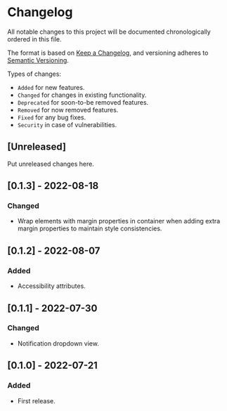 # Changelog
All notable changes to this project will be documented chronologically ordered
in this file.

The format is based on [Keep a Changelog](https://keepachangelog.com/en/1.0.0/),
and versioning adheres to [Semantic Versioning](https://semver.org/spec/v2.0.0.html).

Types of changes:
* `Added` for new features.
* `Changed` for changes in existing functionality.
* `Deprecated` for soon-to-be removed features.
* `Removed` for now removed features.
* `Fixed` for any bug fixes.
* `Security` in case of vulnerabilities.

## [Unreleased]
Put unreleased changes here.

## [0.1.3] - 2022-08-18
### Changed
* Wrap elements with margin properties in container when adding extra margin properties to maintain style consistencies.

## [0.1.2] - 2022-08-07
### Added
- Accessibility attributes.

## [0.1.1] - 2022-07-30
### Changed
- Notification dropdown view.

## [0.1.0] - 2022-07-21
### Added
- First release.